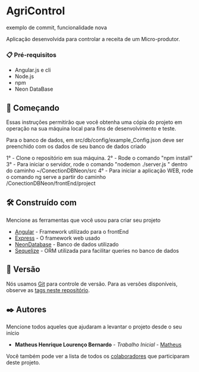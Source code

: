 # AgriControl

exemplo de commit, funcionalidade nova

Aplicação desenvolvida para controlar a receita de um Micro-produtor.

### 📋 Pré-requisitos
- Angular.js e cli
- Node.js 
- npm 
- Neon DataBase

## 🚀 Começando

Essas instruções permitirão que você obtenha uma cópia do projeto em operação na sua máquina local para fins de desenvolvimento e teste.

Para o banco de dados, em src/db/config/example_Config.json deve ser preenchido com os dados de seu banco de dados criado

1° - Clone o repositório em sua máquina.
2° - Rode o comando "npm install"
3° - Para iniciar o servidor, rode o comando "nodemon ./server.js " dentro do caminho ~/ConectionDBNeon/src
4° - Para iniciar a aplicação WEB, rode o comando ng serve a partir do caminho /ConectionDBNeon/frontEnd/project


## 🛠️ Construído com

Mencione as ferramentas que você usou para criar seu projeto
* [Angular](https://angular.dev/) - Framework utilizado para o frontEnd 
* [Express](https://expressjs.com/pt-br/) - O framework web usado
* [NeonDatabase](https://neon.tech/) - Banco de dados utilizado
* [Sequelize](https://sequelize.org/) - ORM utilizada para facilitar queries no banco de dados

## 📌 Versão

Nós usamos [Git](https://github.com/) para controle de versão. Para as versões disponíveis, observe as [tags neste repositório](https://github.com/suas/tags/do/projeto). 

## ✒️ Autores

Mencione todos aqueles que ajudaram a levantar o projeto desde o seu início

* **Matheus Henrique Lourenço Bernardo** - *Trabalho Inicial* - [Matheus](https://github.com/Matheus-Bernardo)


Você também pode ver a lista de todos os [colaboradores](https://github.com/usuario/projeto/colaboradores) que participaram deste projeto.
